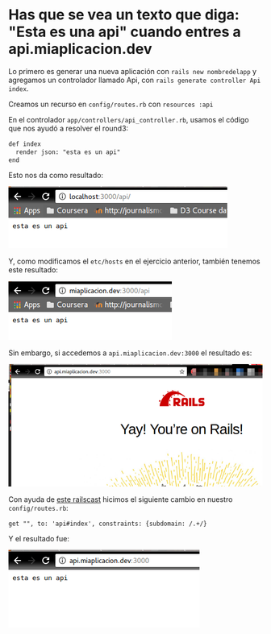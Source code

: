 # Has que se vea un texto que diga: "Esta es una api" cuando entres a api.miaplicacion.dev

Lo primero es generar una nueva aplicación con `rails new nombredelapp` y agregamos un controlador  llamado Api, con `rails generate controller Api index`.

Creamos un recurso en `config/routes.rb` con `resources :api`

En el controlador `app/controllers/api_controller.rb`, usamos el código que nos ayudó a resolver el round3:

 ```
 def index
   render json: "esta es un api"
 end
 ```
Esto nos da como resultado:

![alt-text](localhostapi.png)

Y, como modificamos el `etc/hosts` en el ejercicio anterior, también tenemos este resultado:

![alt-text](miaplicacionapi.png)

Sin embargo, si accedemos a `api.miaplicacion.dev:3000` el resultado es:

![alt-text](subdomainhome.png)

Con ayuda de [este railscast](https://www.youtube.com/watch?v=O2bBcTPj0sI) hicimos el siguiente cambio en nuestro `config/routes.rb`:

```
get "", to: 'api#index', constraints: {subdomain: /.+/}
```
Y el resultado fue:

![alt-text](subdomainapi.png)
